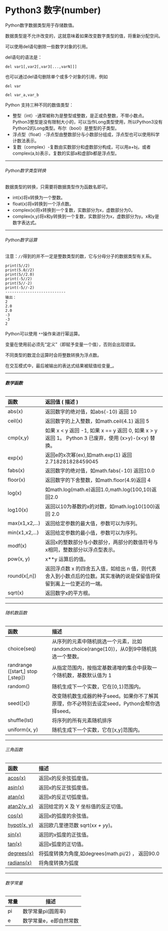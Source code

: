 # Python3 数字(number)

Python数字数据类型用于存储数值。

数据类型是不允许改变的，这就意味着如果改变数字类型的值，将重新分配空间。

可以使用del语句删除一些数字对象的引用。

del语句的语法是：

`del var1[,var2[,var3[...,varN]]]`

也可以通过del语句删除单个或多个对象的引用，例如

`del var`

`del var_a,var_b`

Python 支持三种不同的数值类型：

- 整型（int）-通常被称为是整型或整数，是正或负整数，不带小数点。Python3整型是没有限制大小的，可以当作Long类型使用，所以Python3没有Python2的Long类型。布尔（bool）是整型的子类型。
- 浮点型（float）-浮点型由整数部分与小数部分组成，浮点型也可以使用科学计数法表示。
- 复数（complex）-复数由实数部分和虚数部分构成，可以用a+bj，或者complex(a,b)表示，复数的实部a和虚部b都是浮点型。

------

###### Python数字类型转换

数据类型的转换，只需要将数据类型作为函数名即可。

- int(x)将x转换为一个整数。
- float(x)将x转换到一个浮点数。
- complex(x)将x转换到一个复数，实数部分为x，虚数部分为0。
- complex(x,y)将x和y转换到一个复数，实数部分为x，虚数部分为y。x和y是数字表达式。

------

###### Python数字运算

注意：`//`得到的并不一定是整数类型的数，它与分母分子的数据类型有关系。

```
print(5//2)
print(5.0//2)
print(5//2.0)
print(-5//2)
print(5//-2)
print(-5//-2)
---------------------------
输出：
2
2.0
2.0
-3
-3
2
```

Python可以使用 `**`操作来进行幂运算。

变量在使用前必须先“定义”（即赋予变量一个值），否则会出现错误。

不同类型的数混合运算时会将整数转换为浮点数。

在交互模式中，最后被输出的表达式结果被赋值给变量_。

------

###### **数学函数**

| 函数           | 返回值 ( 描述 )                                              |
| :------------- | :----------------------------------------------------------- |
| abs(x)         | 返回数字的绝对值，如abs(-10) 返回 10                         |
| ceil(x)        | 返回数字的上入整数，如math.ceil(4.1) 返回 5                  |
| cmp(x,y)       | 如果 x < y 返回 -1, 如果 x == y 返回 0, 如果 x > y 返回 1。 Python 3 已废弃，使用 (x>y)-(x<y) 替换。 |
| exp(x)         | 返回e的x次幂(ex),如math.exp(1) 返回2.718281828459045         |
| fabs(x)        | 返回数字的绝对值，如math.fabs(-10) 返回10.0                  |
| floor(x)       | 返回数字的下舍整数，如math.floor(4.9)返回 4                  |
| log(x)         | 如math.log(math.e)返回1.0,math.log(100,10)返回2.0            |
| log10(x)       | 返回以10为基数的x的对数，如math.log10(100)返回 2.0           |
| max(x1,x2,...) | 返回给定参数的最大值，参数可以为序列。                       |
| min(x1,x2,...) | 返回给定参数的最小值，参数可以为序列。                       |
| modf(x)        | 返回x的整数部分与小数部分，两部分的数值符号与x相同，整数部分以浮点型表示。 |
| pow(x, y)      | x**y 运算后的值。                                            |
| round(x[,n])   | 返回浮点数 x 的四舍五入值，如给出 n 值，则代表舍入到小数点后的位数。其实准确的说是保留值将保留到离上一位更近的一端。 |
| sqrt(x)        | 返回数字x的平方根。                                          |

------

###### 随机数函数

| 函数                               | 描述                                                         |
| :--------------------------------- | :----------------------------------------------------------- |
| choice(seq)                        | 从序列的元素中随机挑选一个元素，比如random.choice(range(10))，从0到9中随机挑选一个整数。 |
| randrange ([start,\] stop [,step]) | 从指定范围内，按指定基数递增的集合中获取一个随机数，基数默认值为 1 |
| random()                           | 随机生成下一个实数，它在[0,1)范围内。                        |
| seed([x\])                         | 改变随机数生成器的种子seed。如果你不了解其原理，你不必特别去设定seed，Python会帮你选择seed。 |
| shuffle(lst)                       | 将序列的所有元素随机排序                                     |
| uniform(x, y)                      | 随机生成下一个实数，它在[x,y]范围内。                        |

------

###### 三角函数

| 函数                                                         | 描述                                              |
| :----------------------------------------------------------- | :------------------------------------------------ |
| [acos(x)](https://www.runoob.com/python3/python3-func-number-acos.html) | 返回x的反余弦弧度值。                             |
| [asin(x)](https://www.runoob.com/python3/python3-func-number-asin.html) | 返回x的反正弦弧度值。                             |
| [atan(x)](https://www.runoob.com/python3/python3-func-number-atan.html) | 返回x的反正切弧度值。                             |
| [atan2(y, x)](https://www.runoob.com/python3/python3-func-number-atan2.html) | 返回给定的 X 及 Y 坐标值的反正切值。              |
| [cos(x)](https://www.runoob.com/python3/python3-func-number-cos.html) | 返回x的弧度的余弦值。                             |
| [hypot(x, y)](https://www.runoob.com/python3/python3-func-number-hypot.html) | 返回欧几里德范数 sqrt(x*x + y*y)。                |
| [sin(x)](https://www.runoob.com/python3/python3-func-number-sin.html) | 返回的x弧度的正弦值。                             |
| [tan(x)](https://www.runoob.com/python3/python3-func-number-tan.html) | 返回x弧度的正切值。                               |
| [degrees(x)](https://www.runoob.com/python3/python3-func-number-degrees.html) | 将弧度转换为角度,如degrees(math.pi/2) ， 返回90.0 |
| [radians(x)](https://www.runoob.com/python3/python3-func-number-radians.html) | 将角度转换为弧度                                  |

------

###### 数学常量

| 常量 | 描述                   |
| ---- | ---------------------- |
| pi   | 数学常量pi(圆周率)     |
| e    | 数学常量e，e即自然常数 |





